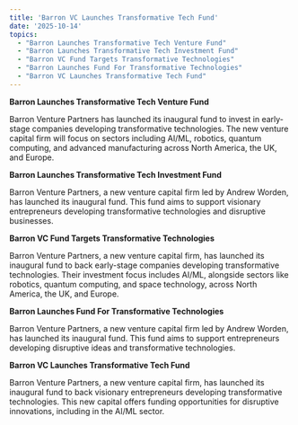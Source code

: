 ```yaml
---
title: 'Barron VC Launches Transformative Tech Fund'
date: '2025-10-14'
topics:
  - "Barron Launches Transformative Tech Venture Fund"
  - "Barron Launches Transformative Tech Investment Fund"
  - "Barron VC Fund Targets Transformative Technologies"
  - "Barron Launches Fund For Transformative Technologies"
  - "Barron VC Launches Transformative Tech Fund"
---
```


**Barron Launches Transformative Tech Venture Fund**

Barron Venture Partners has launched its inaugural fund to invest in early-stage companies developing transformative technologies. The new venture capital firm will focus on sectors including AI/ML, robotics, quantum computing, and advanced manufacturing across North America, the UK, and Europe.

**Barron Launches Transformative Tech Investment Fund**

Barron Venture Partners, a new venture capital firm led by Andrew Worden, has launched its inaugural fund. This fund aims to support visionary entrepreneurs developing transformative technologies and disruptive businesses.

**Barron VC Fund Targets Transformative Technologies**

Barron Venture Partners, a new venture capital firm, has launched its inaugural fund to back early-stage companies developing transformative technologies. Their investment focus includes AI/ML, alongside sectors like robotics, quantum computing, and space technology, across North America, the UK, and Europe.

**Barron Launches Fund For Transformative Technologies**

Barron Venture Partners, a new venture capital firm led by Andrew Worden, has launched its inaugural fund. This fund aims to support entrepreneurs developing disruptive ideas and transformative technologies.

**Barron VC Launches Transformative Tech Fund**

Barron Venture Partners, a new venture capital firm, has launched its inaugural fund to back visionary entrepreneurs developing transformative technologies. This new capital offers funding opportunities for disruptive innovations, including in the AI/ML sector.

